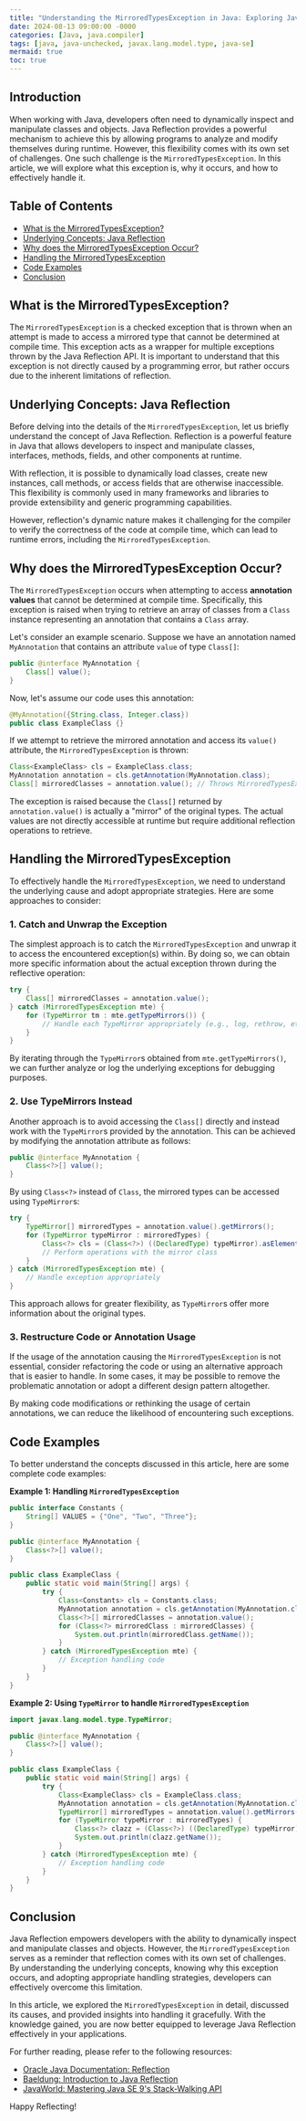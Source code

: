```yaml
---
title: "Understanding the MirroredTypesException in Java: Exploring Java Reflection and its Challenges"
date: 2024-08-13 09:00:00 -0000
categories: [Java, java.compiler]
tags: [java, java-unchecked, javax.lang.model.type, java-se]
mermaid: true
toc: true
---
```



## Introduction

When working with Java, developers often need to dynamically inspect and manipulate classes and objects. Java Reflection provides a powerful mechanism to achieve this by allowing programs to analyze and modify themselves during runtime. However, this flexibility comes with its own set of challenges. One such challenge is the `MirroredTypesException`. In this article, we will explore what this exception is, why it occurs, and how to effectively handle it.

## Table of Contents
- [What is the MirroredTypesException?](#what-is-the-mirroredtypesexception)
- [Underlying Concepts: Java Reflection](#underlying-concepts-java-reflection)
- [Why does the MirroredTypesException Occur?](#why-does-the-mirroredtypesexception-occur)
- [Handling the MirroredTypesException](#handling-the-mirroredtypesexception)
- [Code Examples](#code-examples)
- [Conclusion](#conclusion)

## What is the MirroredTypesException?

The `MirroredTypesException` is a checked exception that is thrown when an attempt is made to access a mirrored type that cannot be determined at compile time. This exception acts as a wrapper for multiple exceptions thrown by the Java Reflection API. It is important to understand that this exception is not directly caused by a programming error, but rather occurs due to the inherent limitations of reflection.

## Underlying Concepts: Java Reflection

Before delving into the details of the `MirroredTypesException`, let us briefly understand the concept of Java Reflection. Reflection is a powerful feature in Java that allows developers to inspect and manipulate classes, interfaces, methods, fields, and other components at runtime.

With reflection, it is possible to dynamically load classes, create new instances, call methods, or access fields that are otherwise inaccessible. This flexibility is commonly used in many frameworks and libraries to provide extensibility and generic programming capabilities.

However, reflection's dynamic nature makes it challenging for the compiler to verify the correctness of the code at compile time, which can lead to runtime errors, including the `MirroredTypesException`.

## Why does the MirroredTypesException Occur?

The `MirroredTypesException` occurs when attempting to access **annotation values** that cannot be determined at compile time. Specifically, this exception is raised when trying to retrieve an array of classes from a `Class` instance representing an annotation that contains a `Class` array.

Let's consider an example scenario. Suppose we have an annotation named `MyAnnotation` that contains an attribute `value` of type `Class[]`:

```java
public @interface MyAnnotation {
    Class[] value();
}
```

Now, let's assume our code uses this annotation:

```java
@MyAnnotation({String.class, Integer.class})
public class ExampleClass {}
```

If we attempt to retrieve the mirrored annotation and access its `value()` attribute, the `MirroredTypesException` is thrown:

```java
Class<ExampleClass> cls = ExampleClass.class;
MyAnnotation annotation = cls.getAnnotation(MyAnnotation.class);
Class[] mirroredClasses = annotation.value(); // Throws MirroredTypesException
```

The exception is raised because the `Class[]` returned by `annotation.value()` is actually a "mirror" of the original types. The actual values are not directly accessible at runtime but require additional reflection operations to retrieve.

## Handling the MirroredTypesException

To effectively handle the `MirroredTypesException`, we need to understand the underlying cause and adopt appropriate strategies. Here are some approaches to consider:

### 1. Catch and Unwrap the Exception

The simplest approach is to catch the `MirroredTypesException` and unwrap it to access the encountered exception(s) within. By doing so, we can obtain more specific information about the actual exception thrown during the reflective operation:

```java
try {
    Class[] mirroredClasses = annotation.value();
} catch (MirroredTypesException mte) {
    for (TypeMirror tm : mte.getTypeMirrors()) {
        // Handle each TypeMirror appropriately (e.g., log, rethrow, etc.)
    }
}
```

By iterating through the `TypeMirror`s obtained from `mte.getTypeMirrors()`, we can further analyze or log the underlying exceptions for debugging purposes.

### 2. Use TypeMirrors Instead

Another approach is to avoid accessing the `Class[]` directly and instead work with the `TypeMirror`s provided by the annotation. This can be achieved by modifying the annotation attribute as follows:

```java
public @interface MyAnnotation {
    Class<?>[] value();
}
```

By using `Class<?>` instead of `Class`, the mirrored types can be accessed using `TypeMirror`s:

```java
try {
    TypeMirror[] mirroredTypes = annotation.value().getMirrors();
    for (TypeMirror typeMirror : mirroredTypes) {
        Class<?> cls = (Class<?>) ((DeclaredType) typeMirror).asElement();
        // Perform operations with the mirror class
    }
} catch (MirroredTypesException mte) {
    // Handle exception appropriately
}
```

This approach allows for greater flexibility, as `TypeMirror`s offer more information about the original types.

### 3. Restructure Code or Annotation Usage

If the usage of the annotation causing the `MirroredTypesException` is not essential, consider refactoring the code or using an alternative approach that is easier to handle. In some cases, it may be possible to remove the problematic annotation or adopt a different design pattern altogether.

By making code modifications or rethinking the usage of certain annotations, we can reduce the likelihood of encountering such exceptions.

## Code Examples

To better understand the concepts discussed in this article, here are some complete code examples:

**Example 1: Handling `MirroredTypesException`**

```java
public interface Constants {
    String[] VALUES = {"One", "Two", "Three"};
}

public @interface MyAnnotation {
    Class<?>[] value();
}

public class ExampleClass {
    public static void main(String[] args) {
        try {
            Class<Constants> cls = Constants.class;
            MyAnnotation annotation = cls.getAnnotation(MyAnnotation.class);
            Class<?>[] mirroredClasses = annotation.value();
            for (Class<?> mirroredClass : mirroredClasses) {
                System.out.println(mirroredClass.getName());
            }
        } catch (MirroredTypesException mte) {
            // Exception handling code
        }
    }
}
```

**Example 2: Using `TypeMirror` to handle `MirroredTypesException`**

```java
import javax.lang.model.type.TypeMirror;

public @interface MyAnnotation {
    Class<?>[] value();
}

public class ExampleClass {
    public static void main(String[] args) {
        try {
            Class<ExampleClass> cls = ExampleClass.class;
            MyAnnotation annotation = cls.getAnnotation(MyAnnotation.class);
            TypeMirror[] mirroredTypes = annotation.value().getMirrors();
            for (TypeMirror typeMirror : mirroredTypes) {
                Class<?> clazz = (Class<?>) ((DeclaredType) typeMirror).asElement();
                System.out.println(clazz.getName());
            }
        } catch (MirroredTypesException mte) {
            // Exception handling code
        }
    }
}
```

## Conclusion

Java Reflection empowers developers with the ability to dynamically inspect and manipulate classes and objects. However, the `MirroredTypesException` serves as a reminder that reflection comes with its own set of challenges. By understanding the underlying concepts, knowing why this exception occurs, and adopting appropriate handling strategies, developers can effectively overcome this limitation.

In this article, we explored the `MirroredTypesException` in detail, discussed its causes, and provided insights into handling it gracefully. With the knowledge gained, you are now better equipped to leverage Java Reflection effectively in your applications.

For further reading, please refer to the following resources:

- [Oracle Java Documentation: Reflection](https://docs.oracle.com/en/java/javase/14/docs/api/java.base/java/lang/reflect/Package.html)
- [Baeldung: Introduction to Java Reflection](https://www.baeldung.com/java-reflection-introduction)
- [JavaWorld: Mastering Java SE 9's Stack-Walking API](https://www.javaworld.com/article/3436231/mastering-stack-walking-in-java-se-9.html)

Happy Reflecting!

